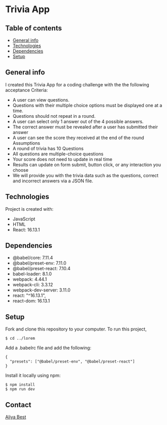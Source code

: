 # Trivia App

## Table of contents
* [General info](#general-info)
* [Technologies](#technologies)
* [Dependencies](#dependencies)
* [Setup](#setup)

## General info
I created this Trivia App for a coding challenge with the the following acceptance Criteria:

* A user can view questions.
* Questions with their multiple choice options must be displayed one at a time.
* Questions should not repeat in a round.
* A user can select only 1 answer out of the 4 possible answers.
* The correct answer must be revealed after a user has submitted their answer
* A user can see the score they received at the end of the round
Assumptions
* A round of trivia has 10 Questions
* All questions are multiple-choice questions
* Your score does not need to update in real time
* Results can update on form submit, button click, or any interaction you choose
* We will provide you with the trivia data such as the questions, correct and incorrect answers via a JSON file.


## Technologies
Project is created with:
* JavaScript
* HTML
* React: 16.13.1

## Dependencies
* @babel/core: 7.11.4
* @babel/preset-env: 7.11.0
* @babel/preset-react: 7.10.4
* babel-loader: 8.1.0
* webpack: 4.44.1
* webpack-cli: 3.3.12
* webpack-dev-server: 3.11.0
* react: "^16.13.1",
* react-dom: 16.13.1

## Setup
Fork and clone this repository to your computer. To run this project,



```
$ cd ../lorem
```
Add a .babelrc file and add the following:

```
{
  "presets": ["@babel/preset-env", "@babel/preset-react"]
}
```
Install it locally using npm:
```
$ npm install
$ npm run dev
```
## Contact
[Aliya Best](https://www.linkedin.com/in/aliya-best/)
